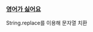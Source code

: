### [영어가 싫어요](https://school.programmers.co.kr/learn/courses/30/lessons/120894)

String.replace를 이용해 문자열 치환